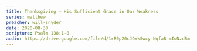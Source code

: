 ```yaml
---
title: Thanksgiving – His Sufficient Grace in Our Weakness
series: matthew
preacher: will-snyder
date: 2020-08-30
scripture: Psalm 138:1-8
audio: https://drive.google.com/file/d/1rB0p20cJOxkSwcy-NqfaB-mIwNzdBmfJ/view
---
```

